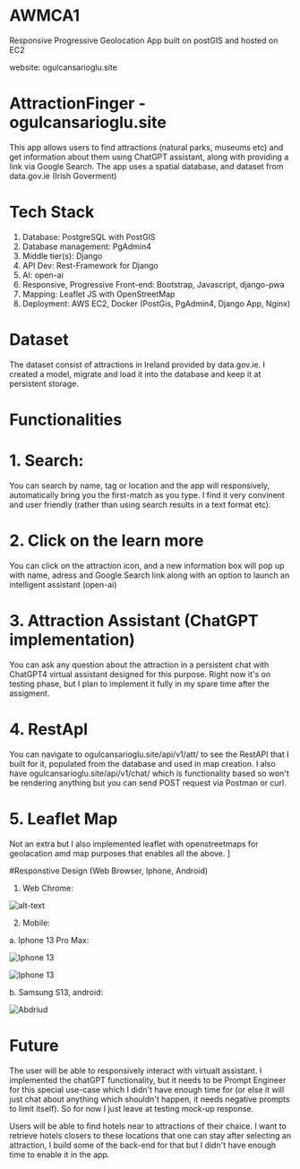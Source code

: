 # AWMCA1
Responsive Progressive Geolocation App built on postGIS and hosted on EC2 

website: ogulcansarioglu.site

# AttractionFinger - ogulcansarioglu.site

This app allows users to find attractions (natural parks, museums etc) and get information about them using ChatGPT assistant, along with providing a link via Google Search. 
The app uses a spatial database, and dataset from data.gov.ie (Irish Goverment)

# Tech Stack

1. Database: PostgreSQL with PostGIS
2. Database management: PgAdmin4
3. Middle tier(s): Django
4. API Dev: Rest-Framework for Django
5. AI: open-ai 
6. Responsive, Progressive Front-end: Bootstrap, Javascript, django-pwa
7. Mapping: Leaflet JS with OpenStreetMap
8. Deployment: AWS EC2, Docker (PostGis, PgAdmin4, Django App, Nginx)

# Dataset

The dataset consist of attractions in Ireland provided by data.gov.ie. I created a model, migrate and load it into the database and keep it at persistent storage. 

# Functionalities

# 1. Search: 

You can search by name, tag or location and the app will responsively, automatically bring you the first-match as you type. I find it very convinent and user friendly (rather than using search results in a text format etc). 

# 2. Click on the learn more

You can click on the attraction icon, and a new information box will pop up with name, adress and Google Search link along with an option to launch an intelligent assistant (open-ai)

# 3. Attraction Assistant (ChatGPT implementation)

You can ask any question about the attraction in a persistent chat with ChatGPT4 virtual assistant designed for this purpose. Right now it's on testing phase, but I plan to implement it fully in my spare time after the assigment.

# 4. RestApI

You can navigate to ogulcansarioglu.site/api/v1/att/ to see the RestAPI that I built for it, populated from the database and used in map creation. I also have ogulcansarioglu.site/api/v1/chat/ which is functionality based so won't be rendering anything but you can send
POST request via Postman or curl. 

# 5. Leaflet Map

Not an extra but I also implemented leaflet with openstreetmaps for geolacation amd map purposes that enables all the above. ]


#Responstive Design (Web Browser, Iphone, Android)

1. Web Chrome:

![alt-text](https://i.ibb.co/kMv3hs7/web.jpg)

2. Mobile: 

a. Iphone 13 Pro Max:

![Iphone 13](https://i.ibb.co/Tm6FgRX/Whats-App-Image-2023-11-12-at-12-27-05.jpg)

![Iphone 13](https://i.ibb.co/Pc4yrn5/Whats-App-Image-2023-11-12-at-12-27-07.jpg)

b. Samsung S13, android: 


![Abdriud](https://i.ibb.co/6F0myDq/Whats-App-Image-2023-11-12-at-12-31-01.jpg)


# Future

The user will be able to responsively interact with virtualt assistant. I implemented the chatGPT functionality, but it needs to be Prompt Engineer for this special use-case which I didn't have enough time for (or else it will just chat about anything which shouldn't happen, it needs negative prompts to limit itself).
So for now I just leave at testing mock-up response. 

Users will be able to find hotels near to attractions of their chaice. I want to retrieve hotels closers to these locations that one can stay after selecting an attraction, I build some of the back-end for that but I didn't have enough time to enable it in the app. 












